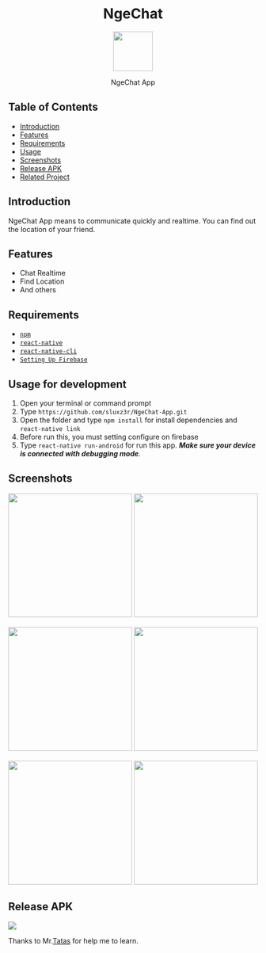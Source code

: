 <h1 align='center'>NgeChat</h1>

<p align='center'>
  <a href='https://github.com/sluxz3r/NgeChat-App.git'>
  <img width=80 src='https://res.cloudinary.com/dbhwvh1mf/image/upload/v1567231433/wa/web_hi_res_512_lig6xi.png' />
  </a>
</p>
<p align='center'>NgeChat App</p>

## Table of Contents

- [Introduction](#introduction)
- [Features](#features)
- [Requirements](#requirements)
- [Usage](#usage-for-development)
- [Screenshots](#screenshots)
- [Release APK](#release-apk)
- [Related Project](#related-project-backend)

## Introduction
NgeChat App means to communicate quickly and realtime. You can find out the location of your friend.

## Features
* Chat Realtime
* Find Location
* And others

## Requirements
* [`npm`](https://www.npmjs.com/get-npm)
* [`react-native`](https://facebook.github.io/react-native/docs/getting-started)
* [`react-native-cli`](https://facebook.github.io/react-native/docs/getting-started)
* [`Setting Up Firebase`](https://firebase.google.com/)

## Usage for development
1. Open your terminal or command prompt
2. Type `https://github.com/sluxz3r/NgeChat-App.git`
3. Open the folder and type `npm install` for install dependencies and `react-native link`
4. Before run this, you must setting configure on firebase 
5. Type `react-native run-android` for run this app. ***Make sure your device is connected with debugging mode***.

## Screenshots
<div align="center">
    <img width="250" src="https://res.cloudinary.com/dbhwvh1mf/image/upload/v1567231824/wa/WhatsApp_Image_2019-08-31_at_12.33.30_xcurx1.jpg">    
    <img width="250" src="https://res.cloudinary.com/dbhwvh1mf/image/upload/v1567233023/wa/register_nrhkvv.gif">
  </div>
  <br/>
  <div align="center">
    <img width="250" src="https://res.cloudinary.com/dbhwvh1mf/image/upload/v1567233154/wa/login_xzjndv.gif">
      <img width="250" src="https://res.cloudinary.com/dbhwvh1mf/image/upload/v1567233393/wa/home_zyoqj2.gif">
  </div>
    <br/>
 <div align="center">
  <img width="250" src="https://res.cloudinary.com/dbhwvh1mf/image/upload/v1567233436/wa/chat_dovnnm.gif">
    <img width="250" src="https://res.cloudinary.com/dbhwvh1mf/image/upload/v1567233067/wa/logout_wd8ds3.gif">
</div>

## Release APK
<a href="https://www.mediafire.com/file/5mpangfuip5kc7s/ngechaattt-arieazhari.apk/file">
  <img src="https://img.shields.io/badge/Download%20on%20the-mediafire-blue.svg?style=popout&logo="/>
</a>


Thanks to Mr.[Tatas](https://github.com/tatasfachrul) for help me to learn.
